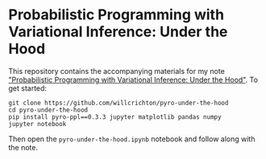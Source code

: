 # Probabilistic Programming with Variational Inference: Under the Hood

This repository contains the accompanying materials for my note ["Probabilistic Programming with Variational Inference: Under the Hood"](http://willcrichton.net/notes/probabilistic-programming-under-the-hood/). To get started:

```
git clone https://github.com/willcrichton/pyro-under-the-hood
cd pyro-under-the-hood
pip install pyro-ppl==0.3.3 jupyter matplotlib pandas numpy
jupyter notebook
```

Then open the `pyro-under-the-hood.ipynb` notebook and follow along with the note.
